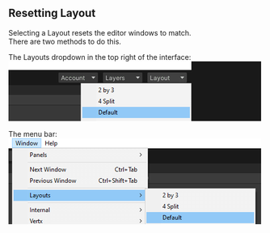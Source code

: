 ## Resetting Layout
Selecting a Layout resets the editor windows to match.  
There are two methods to do this.  

The Layouts dropdown in the top right of the interface:    
![Layouts Dropdown](reset-layout-0.png)  

The menu bar:  
![Window Layouts Menu](reset-layout.png)  